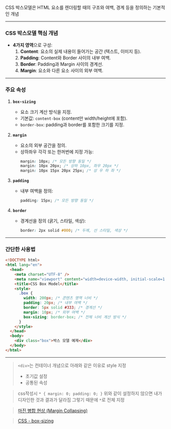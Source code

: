 CSS 박스모델은 HTML 요소를 렌더링할 때의 구조와 여백, 경계 등을 정의하는 기본적인 개념

---

### CSS 박스모델 핵심 개념

- **4가지 영역**으로 구성:
  1. **Content**: 요소의 실제 내용이 들어가는 공간 (텍스트, 이미지 등).
  2. **Padding**: Content와 Border 사이의 내부 여백.
  3. **Border**: Padding과 Margin 사이의 경계선.
  4. **Margin**: 요소와 다른 요소 사이의 외부 여백.

---

### 주요 속성

1. **`box-sizing`**

   - 요소 크기 계산 방식을 지정.
   - 기본값: `content-box` (content만 width/height에 포함).
   - `border-box`: padding과 border를 포함한 크기를 지정.

2. **`margin`**

   - 요소의 외부 공간을 정의.
   - 상하좌우 각각 또는 한꺼번에 지정 가능:
     ```css
     margin: 10px; /* 모든 방향 동일 */
     margin: 10px 20px; /* 상하 10px, 좌우 20px */
     margin: 10px 15px 20px 25px; /* 상 우 하 좌 */
     ```

3. **`padding`**

   - 내부 여백을 정의:
     ```css
     padding: 15px; /* 모든 방향 동일 */
     ```

4. **`border`**
   - 경계선을 정의 (굵기, 스타일, 색상):
     ```css
     border: 2px solid #000; /* 두께, 선 스타일, 색상 */
     ```

---

### 간단한 사용법

```html
<!DOCTYPE html>
<html lang="en">
  <head>
    <meta charset="UTF-8" />
    <meta name="viewport" content="width=device-width, initial-scale=1.0" />
    <title>CSS Box Model</title>
    <style>
      .box {
        width: 200px; /* 콘텐츠 영역 너비 */
        padding: 20px; /* 내부 여백 */
        border: 5px solid #333; /* 경계선 */
        margin: 10px; /* 외부 여백 */
        box-sizing: border-box; /* 전체 너비 계산 방식 */
      }
    </style>
  </head>
  <body>
    <div class="box">박스 모델 예제</div>
  </body>
</html>
```

---

> `<div>`는 컨테이너 개념으로 아래와 같은 이유로 style 지정
>
> - 초기값 설정
> - 공통된 속성

> css작성시
> `* { margin: 0; padding: 0; }`
> 위와 같이 설정하지 않으면 내가 디자인한 것과 결과가 달라짐
> 그렇기 때문에 `*`로 전체 지정

> [마진 병합 현상 (Margin Collapsing)](<./마진%20병합%20현상%20(Margin%20Collapsing).md>)

> [CSS - box-sizing](./CSS%20-%20box-sizing.md)
